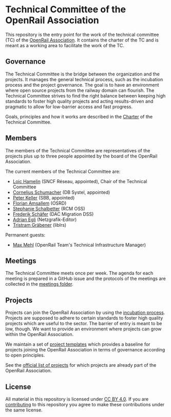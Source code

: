# Technical Committee of the OpenRail Association

This repository is the entry point for the work of the technical committee (TC) of the [OpenRail Association](https://openrailassociation.org/). It contains the charter of the TC and is meant as a working area to facilitate the work of the TC.

## Governance

The Technical Committee is the bridge between the organization and the projects. It manages the general technical process, such as the incubation process and the project governance. The goal is to have an environment where open source projects from the railway domain can flourish. The Technical Committee strives to find the right balance between keeping high standards to foster high quality projects and acting results-driven and pragmatic to allow for low-barrier access and fast progress.

Goals, principles and how it works are described in the [Charter](charter.md) of the Technical Committee.

## Members

The members of the Technical Committee are representatives of the projects plus up to three people appointed by the board of the OpenRail Association.

The current members of the Technical Committee are:

* [Loic Hamelin](https://github.com/loic-hamelin) (SNCF Réseau, appointed), Chair of the Technical Committee
* [Cornelius Schumacher](https://github.com/cornelius) (DB Systel, appointed)
* [Peter Keller](https://github.com/Keller-Peter) (SBB, appointed)
* [Florian Amsallem](https://github.com/flomonster) (OSRD)
* [Stephanie Schalbetter](https://github.com/schalbts) (RCM OSS)
* [Frederik Schäfer](https://github.com/frederik-db) (DAC Migration DSS)
* [Adrian Egli](https://github.com/aiAdrian) (Netzgrafik-Editor)
* [Tristram Gräbener](https://github.com/Tristramg) (liblrs)

Permanent guests:

* [Max Mehl](https://github.com/mxmehl) (OpenRail Team's Technical Infrastructure Manager)

## Meetings

The Technical Committee meets once per week. The agenda for each meeting is prepared in a GitHub issue and the protocols of the meetings are collected in the [meetings folder](meetings/).

## Projects

Projects can join the OpenRail Association by using the [incubation process](incubation-process.md). Projects are supposed to adhere to certain standards to foster high quality projects which are useful to the sector. The barrier of entry is meant to be low, though. We want to provide an environment where projects can grow within the OpenRail Association.

We maintain a set of [project templates](project-templates/) which provides a baseline for projects joining the OpenRail Association in terms of governance according to open principles.

See the [official list of projects](projects.md) for which projects are already part of the OpenRail Association.

## License

All material in this repository is licensed under [CC BY 4.0](https://creativecommons.org/licenses/by/4.0/). If you are [contributing](CONTRIBUTING.md) to this repository you agree to make these contributions under the same license.
